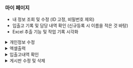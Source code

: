 ### 마이 페이지
- 내 정보 조회 및 수정 (ID 고정, 비밀번호 제외)  
- 입출고 기록 및 담당 내역 확인 (신규등록 시 이름을 적은 것 바탕) 
- Excel 추출 기능 및 작업 기록 시각화

<details>
  <summary>개인정보 수정</summary> <br>
  <img src="https://github.com/jongha8422-sketch/inoutmanager/blob/main/PICTURES/%EA%B0%9C%EC%9D%B8%EC%A0%95%EB%B3%B4%20%EC%88%98%EC%A0%95.png" alt="로그인 UI" width="400"/> 
  </details>

  <details>
  <summary>엑셀출력</summary> <br>
  <img src="https://github.com/jongha8422-sketch/inoutmanager/blob/main/PICTURES/%EC%97%91%EC%85%80%EC%B6%9C%EB%A0%A5.png" alt="회원가입 UI" width="400"/> 
</details>

<details>
  <summary>입출고내역 확인</summary> <br>
  <img src="https://github.com/jongha8422-sketch/inoutmanager/blob/main/PICTURES/%EC%9E%85%EC%B6%9C%EA%B3%A0%20%EB%82%B4%EC%97%AD%ED%99%95%EC%9D%B8.png" alt="로그인 UI" width="400"/> 
  </details>

  <details>
  <summary>게시판 수정 및 삭제</summary> <br>
  <img src="https://github.com/jongha8422-sketch/inoutmanager/blob/main/PICTURES/%EA%B2%8C%EC%8B%9C%ED%8C%90%20%EC%88%98%EC%A0%95%20%EB%B0%8F%20%EC%82%AD%EC%A0%9C.png" alt="회원가입 UI" width="400"/> 
</details>

